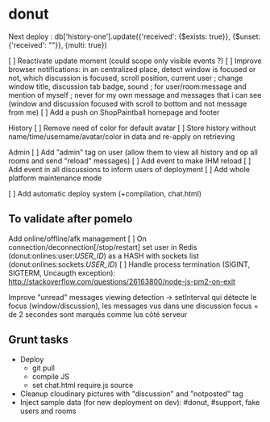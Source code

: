 donut
====

Next deploy : db['history-one'].update({'received': {$exists: true}}, {$unset: {'received': ""}}, {multi: true})

[ ] Reactivate update moment (could scope only visible events ?)
[ ] Improve browser notifications: in an centralized place, detect window is focused or not, which discussion is focused, scroll position, current user ; change window title, discussion tab badge, sound ; for user/room:message and mention of myself ; never for my own message and messages that i can see (window and discussion focused with scroll to bottom and not message from me)
[ ] Add a push on ShopPaintball homepage and footer

History
[ ] Remove need of color for default avatar
[ ] Store history without name/time/username/avatar/color in data and re-apply on retrieving

Admin
[ ] Add "admin" tag on user (allow them to view all history and op all rooms and send "reload" messages)
[ ] Add event to make IHM reload
[ ] Add event in all discussions to inform users of deployment
[ ] Add whole platform maintenance mode

[ ] Add automatic deploy system (+compilation, chat.html)

## To validate after pomelo

Add online/offline/afk management
[ ] On connection/deconnection[/stop/restart] set user in Redis (donut:onlines:user:_USER_ID_) as a HASH with sockets list (donut:onlines:sockets:_USER_ID_)
[ ] Handle process termination (SIGINT, SIGTERM, Uncaugth exception): http://stackoverflow.com/questions/26163800/node-js-pm2-on-exit

Improve "unread" messages viewing detection
 -> setInterval qui détecte le focus (window/discussion), les messages vus dans une discussion focus + de 2 secondes sont marqués comme lus côté serveur

## Grunt tasks
- Deploy
  - git pull
  - compile JS
  - set chat.html  require.js source
- Cleanup cloudinary pictures with "discussion" and "notposted" tag
- Inject sample data (for new deployment on dev): #donut, #support, fake users and rooms